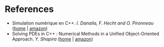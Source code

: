 # References #

  * Simulation numérique en C++. _I. Danaila, F. Hecht and O. Pironneau_ ([home](http://www.ann.jussieu.fr/~danaila/) | [amazon](http://www.amazon.fr/exec/obidos/ASIN/2100069756))
  * Solving PDEs in C++ : Numerical Methods in a Unified Object-Oriented Approach. _Y. Shapira_ ([home](http://www.ec-securehost.com/SIAM/CS01.html) | [amazon](http://www.amazon.fr/Solving-Pdes-Numerical-Object-Oriented-Approach/dp/0898716012))